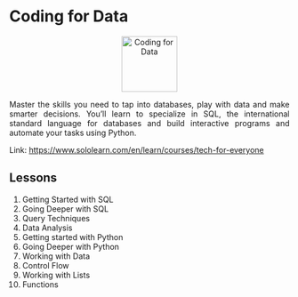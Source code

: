 # Coding for Data

<p align="center">
    <img src="https://lecontent.sololearn.com/material-images/d90b5766e6e54b72a8fb1c8291444bf5-ResponsiveWebDesign.png" alt="Coding for Data" width="100px" height="auto"></p>
<p align="justify">
    Master the skills you need to tap into databases, play with data and make smarter decisions. You’ll learn to specialize in SQL, the international standard language for databases and build interactive programs and automate your tasks using Python.
</p>

Link: https://www.sololearn.com/en/learn/courses/tech-for-everyone

## Lessons

1. Getting Started with SQL
2. Going Deeper with SQL
3. Query Techniques
4. Data Analysis
5. Getting started with Python
6. Going Deeper with Python
7. Working with Data
8. Control Flow
9. Working with Lists
10. Functions
